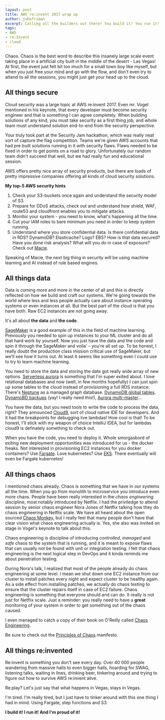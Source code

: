 ```yaml
---
layout: post
title: AWS re:invent 2017 wrap up
author: juhofriman
excerpt: Calling all the builders out there! You build it! You run it! And you are proud of it!
tags:
- AWS
- re:Invent
- cloud
---
```


Chaos. Chaos is the best word to describe this insanely large scale event taking place in a artificial city built in the middle of the desert - Las Vegas! At first, the event just felt bit too much for a small town boy like myself, but when you just free your mind and go with the flow, and don't even try to attend to all the sessions, you might just get your head up to the cloud.

## All things secure

Cloud security was a large topic at AWS re:invent 2017. Even mr. Vogel mentioned in his keynote, that every developer must become security engineer and that is something I can agree completely. When building solutions of any kind, you must take security as a first thing job, and whole team must understand solution end-to-end from the security perspective.

Your truly took part at the Security Jam hackathon, which was really neat sort of capture the flag competition. Teams we're given AWS accounts that had pre built solutions running in it with security flaws. Flaws needed to be fixed in order to get points on a road to glory. Unfortunately our random team didn't succeed that well, but we had really fun and educational session.

AWS offers pretty nice array of security products, but there are loads of pretty impressive companies offering all kinds of cloud security solutions.

**My top-5 AWS security hints**

1. Check your S3-buckets once again and understand the security model of S3.
2. Prepare for DDoS attacks, check out and understand how shield, WAF, route53 and cloudfront enables you to mitigate attacks.
3. Monitor your system - you need to know, what's happening all the time.
4. Cut your IAM roles to bare minimum you need in order to keep system running.
5. Understand where you store confidential data. Is there confidential data in RDS? DynamoDB? Elasticache? Logs? EBS? How is that data secured? Have you done risk analysis? What will you do in case of exposure? Check out [Macie](https://aws.amazon.com/macie/).

Speaking of Macie, the next big thing in security will be using machine learning and AI instead of rule based engines.

## All things data

Data is coming more and more in the center of all and this is directly reflected on how we build and craft our systems. We're going towards the world where less and less people actually care about instance operating systems or even instances at all. But the best part of the cloud is that you have both. Raw EC2 instances are not going away.

It's all about **the data** and **the code**.

[SageMaker](https://aws.amazon.com/sagemaker/) is a good example of this in the field of machine learning. Previously you needed to spin up instances to your ML cluster and do all that hard work by yourself. Now you just have the data and the code and spin it through the SageMaker and voila' - you're all set up. To be honest, I really doubt the production class mission critical use of SageMaker, but we'll see how it turns out. At least it seems like something even I could use to try to learn machine learning.

You need to store the data and storing the date got really wide array of new options. [Serverless aurora](https://aws.amazon.com/blogs/aws/in-the-works-amazon-aurora-serverless/) is something that I'm super exited about. I love relational databases and now (well, in few months hopefully) I can just spin up some tables to the cloud instead of provisioning a full RDS instance. There's [Neptune](https://aws.amazon.com/neptune/) as a managed graph database. [DynamoDB global tables](https://aws.amazon.com/dynamodb/global-tables/). [DynamoBD backups](https://aws.amazon.com/dynamodb/backup-restore/) (yay! I really need this!), [Aurora multi-master](https://aws.amazon.com/about-aws/whats-new/2017/11/sign-up-for-the-preview-of-amazon-aurora-multi-master/)...

You have the data, but you need tools to write the code to process the data, right? They announced [Cloud9](https://aws.amazon.com/cloud9), sort of cloud native IDE for developers. And it had the breakpoints for debugging live lambdas! How cool is that! To be honest, I'll stick with my weapon of choice IntelliJ IDEA, but for lambdas cloud9 is definately something to check out.

When you have the code, you need to deploy it. Whole smorgasbord of exiting new deployment opportunities was introduced for us - the docker freaks. Not interested in provisioning EC2 instances for you docker containers? Use [Fargate](https://aws.amazon.com/fargate/). Love kubernetes? Use [EKS](https://aws.amazon.com/eks/). There eventually will even be Fargate kubernetes!

## All things chaos

I mentioned chaos already. Chaos is something that we have in our systems all the time. When you go from monolith to microservice you introduce even more chaos. People have been really interested in the *chaos engineering* discipline, most notably introduced by Netflix. I had the priviledge to attend session by senior chaos engineer Nora Jones of Netflix talking how they do chaos engineering in Netflix scale. We have all heard about the open sourced [Chaos Monkey](https://github.com/Netflix/chaosmonkey), but I really feel that many people don't have that clear vision what chaos engineering actually is. Yes, she also was invited on stage in Vogel's keynote to talk about this.

Chaos engineering is discipline of introducing *controlled*, *managed* and *safe* chaos to the system that is running, and it is meant to expose flaws that can usually not be found with unit or integration testing. I felt that chaos engineering is the next logical step in DevOps and it kinda reminds me about penetration testing.

During Nora's talk, I realized that most of the people already do chaos engineering at some level. I mean we shut down one EC2 instance from our cluster to install patches every night and expect cluster to be healthy again. As a side effect from installing patches, we actually do chaos testing to ensure that the cluster repairs itself in case of EC2 failure. Chaos engineering is something that everyone should and can do. It really is not just for Netflix scale. Just a reminder: you really need to have a **great** monitoring of your system in order to get something out of the chaos caused.

I even managed to catch a copy of their book on O'Reilly called [Chaos Engineering](http://www.oreilly.com/webops-perf/free/chaos-engineering.csp).

Be sure to check out the [Principles of Chaos](http://principlesofchaos.org/) manifesto.

## All things re:invented

Re:invent is something you don't see every day. Over 40 000 people wandering from massive halls to even bigger halls, hoarding for SWAG, listening talks, waiting in lines, drinking beer, tinkering around and trying to figure out how to survive AWS re:invent alive.

Re:play? Let's just say that what happens in Vegas, stays in Vegas.

I'm tired. I'm really tired, but I just have to tinker around with this one thing I had in mind. Using Fargate, step functions and S3.

**I build it! I run it! And I'm proud of it!**
